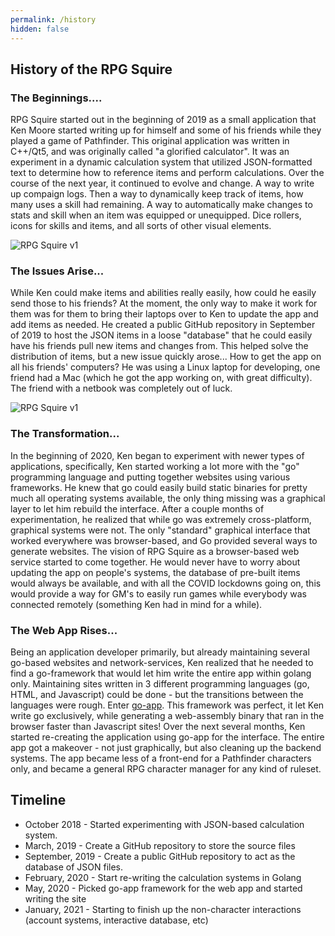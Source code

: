 ```yaml
---
permalink: /history
hidden: false
---
```


## History of the RPG Squire

### The Beginnings....
RPG Squire started out in the beginning of 2019 as a small application that Ken Moore started writing up for himself and some of his friends while they played a game of Pathfinder. This original application was written in C++/Qt5, and was originally called "a glorified calculator". It was an experiment in a dynamic calculation system that utilized JSON-formatted text to determine how to reference items and perform calculations. Over the course of the next year, it continued to evolve and change. A way to write up compaign logs. Then a way to dynamically keep track of items, how many uses a skill had remaining. A way to automatically make changes to stats and skill when an item was equipped or unequipped. Dice rollers, icons for skills and items, and all sorts of other visual elements. 

![RPG Squire v1](/assets/images/rpgsquire-v1_1.png)

### The Issues Arise...
While Ken could make items and abilities really easily, how could he easily send those to his friends? At the moment, the only way to make it work for them was for them to bring their laptops over to Ken to update the app and add items as needed. He created a public GitHub repository in September of 2019 to host the JSON items in a loose "database" that he could easily have his friends pull new items and changes from. This helped solve the distribution of items, but a new issue quickly arose... How to get the app on all his friends' computers? He was using a Linux laptop for developing, one friend had a Mac (which he got the app working on, with great difficulty). The friend with a netbook was completely out of luck.

![RPG Squire v1](/assets/images/rpgsquire-v1_2.png)

### The Transformation...
In the beginning of 2020, Ken began to experiment with newer types of applications, specifically, Ken started working a lot more with the "go" programming language and putting together websites using various frameworks. He knew that go could easily build static binaries for pretty much all operating systems available, the only thing missing was a graphical layer to let him rebuild the interface. After a couple months of experimentation, he realized that while go was extremely cross-platform, graphical systems were not. The only "standard" graphical interface that worked everywhere was browser-based, and Go provided several ways to generate websites. The vision of RPG Squire as a browser-based web service started to come together. He would never have to worry about updating the app on people's systems, the database of pre-built items would always be available, and with all the COVID lockdowns going on, this would provide a way for GM's to easily run games while everybody was connected remotely (something Ken had in mind for a while).

### The Web App Rises...
Being an application developer primarily, but already maintaining several go-based websites and network-services, Ken realized that he needed to find a go-framework that would let him write the entire app within golang only. Maintaining sites written in 3 different programming languages (go, HTML, and Javascript) could be done - but the transitions between the languages were rough. Enter [go-app](https://go-app.dev/). This framework was perfect, it let Ken write go exclusively, while generating a web-assembly binary that ran in the browser faster than Javascript sites! Over the next several months, Ken started re-creating the application using go-app for the interface. The entire app got a makeover - not just graphically, but also cleaning up the backend systems. The app became less of a front-end for a Pathfinder characters only, and became a general RPG character manager for any kind of ruleset.

## Timeline
* October 2018 - Started experimenting with JSON-based calculation system.
* March, 2019 - Create a GitHub repository to store the source files
* September, 2019 - Create a public GitHub repository to act as the database of JSON files.
* February, 2020 - Start re-writing the calculation systems in Golang
* May, 2020 - Picked go-app framework for the web app and started writing the site
* January, 2021 - Starting to finish up the non-character interactions (account systems, interactive database, etc)

